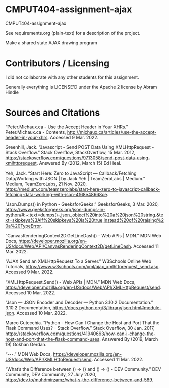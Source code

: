 CMPUT404-assignment-ajax
==============================

CMPUT404-assignment-ajax

See requirements.org (plain-text) for a description of the project.

Make a shared state AJAX drawing program

Contributors / Licensing
========================

I did not collaborate with any other students for this assignment.

Generally everything is LICENSE'D under the Apache 2 license by Abram Hindle

Sources and Citations
=====================

“Peter.Michaux.ca - Use the Accept Header in Your XHRs.” Peter.Michaux.ca - Contents, http://michaux.ca/articles/use-the-accept-header-in-your-xhrs. Accessed 9 Mar. 2022.

Greenhill, Jack. “Javascript - Send POST Data Using XMLHttpRequest - Stack Overflow.” Stack Overflow, StackOverflow, 15 Mar. 2012, https://stackoverflow.com/questions/9713058/send-post-data-using-xmlhttprequest. Answered By (2012, March 15) Ed Heal.

Yeh, Jack. “Start Here: Zero to JavaScript — Callback/Fetching Data/Working with JSON | by Jack Yeh | TeamZeroLabs | Medium.” Medium, TeamZeroLabs, 21 Nov. 2020, https://medium.com/teamzerolabs/start-here-zero-to-javascript-callback-fetching-data-working-with-json-4f68e48668ce.

"Json.Dumps() in Python - GeeksforGeeks.” GeeksforGeeks, 3 Mar. 2020, https://www.geeksforgeeks.org/json-dumps-in-python/#:~:text=dumps()-,json.,object%20into%20a%20json%20string.&text=skipkeys%3AIf%20skipkeys%20is%20true,instead%20of%20raising%20a%20TypeError.

“CanvasRenderingContext2D.GetLineDash() - Web APIs | MDN.” MDN Web Docs, https://developer.mozilla.org/en-US/docs/Web/API/CanvasRenderingContext2D/getLineDash. Accessed 11 Mar. 2022.

“AJAX Send an XMLHttpRequest To a Server.” W3Schools Online Web Tutorials, https://www.w3schools.com/xml/ajax_xmlhttprequest_send.asp. Accessed 9 Mar. 2022.

“XMLHttpRequest.Send() - Web APIs | MDN.” MDN Web Docs, https://developer.mozilla.org/en-US/docs/Web/API/XMLHttpRequest/send. Accessed 10 Mar. 2022.

“Json — JSON Encoder and Decoder — Python 3.10.2 Documentation.” 3.10.2 Documentation, https://docs.python.org/3/library/json.html#module-json. Accessed 10 Mar. 2022.

Marco Cutecchia. “Python - How Can I Change the Host and Port That the Flask Command Uses? - Stack Overflow.” Stack Overflow, 30 Jan. 2017, https://stackoverflow.com/questions/41940663/how-can-i-change-the-host-and-port-that-the-flask-command-uses. Answered By (2019, March 19) Gokhan Gerdan.

“---.” MDN Web Docs, https://developer.mozilla.org/en-US/docs/Web/API/XMLHttpRequest/send. Accessed 11 Mar. 2022.

“What’s the Difference between () => {} and () => () - DEV Community.” DEV Community, DEV Community, 27 July 2020, https://dev.to/muhdmirzamz/what-s-the-difference-between-and-589.